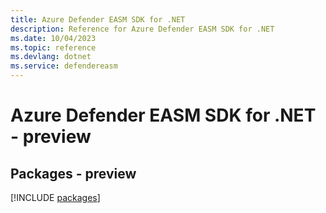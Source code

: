 ```yaml
---
title: Azure Defender EASM SDK for .NET
description: Reference for Azure Defender EASM SDK for .NET
ms.date: 10/04/2023
ms.topic: reference
ms.devlang: dotnet
ms.service: defendereasm
---
```

# Azure Defender EASM SDK for .NET - preview
## Packages - preview
[!INCLUDE [packages](defender-easm-index.md)]